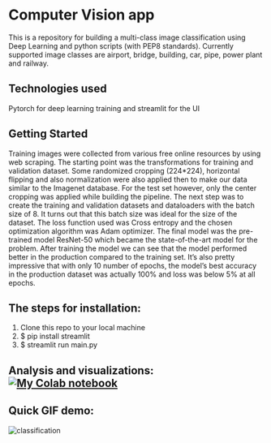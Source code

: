 # Computer Vision app

This is a repository for building  a multi-class image classification using Deep Learning and python scripts (with PEP8 standards). Currently supported image classes are airport, bridge, building, car, pipe, power plant and railway.

## Technologies used

Pytorch for deep learning training and streamlit for the UI
 

## Getting Started 

Training images were collected from  various free online resources by using web scraping. 
The starting point was the transformations for training and validation dataset. Some  randomized cropping (224*224), horizontal flipping and also normalization were also applied then to make our data similar to the Imagenet database. For the test set however, only the center cropping was applied while building the pipeline.
The next step was to create the training and validation datasets and dataloaders with the batch size of 8. It turns out that this batch size was ideal for the size of the dataset. The loss function used was Cross entropy and the chosen optimization algorithm was Adam optimizer.
The final model was the pre-trained model ResNet-50 which became the state-of-the-art model for the problem. 
After training the model we can see that the model performed better in the production compared to the training set. It’s also pretty impressive that with only 10 number of epochs, the model’s best accuracy in the production dataset was actually 100% and loss was below 5% at all epochs.


## The steps for installation:

1. Clone this repo to your local machine
2. $ pip install streamlit
3. $ streamlit run main.py
   
## Analysis and visualizations: [![My Colab notebook](https://colab.research.google.com/assets/colab-badge.svg)](https://colab.research.google.com/drive/1_wrxpN34Th08xIvTmI7SFIK0-ZlkUhoD?usp=sharing) 

## Quick GIF demo:
![classification](https://user-images.githubusercontent.com/53462948/184576795-897d1963-7347-4503-9156-5fd8d474fb97.gif)
